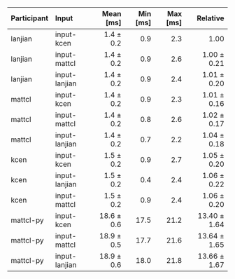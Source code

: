 | Participant | Input | Mean [ms] | Min [ms] | Max [ms] | Relative |
|:---|:---|---:|---:|---:|---:|
| lanjian | input-kcen | 1.4 ± 0.2 | 0.9 | 2.3 | 1.00 |
| lanjian | input-mattcl | 1.4 ± 0.2 | 0.9 | 2.6 | 1.00 ± 0.21 |
| lanjian | input-lanjian | 1.4 ± 0.2 | 0.9 | 2.4 | 1.01 ± 0.20 |
| mattcl | input-kcen | 1.4 ± 0.2 | 0.9 | 2.3 | 1.01 ± 0.16 |
| mattcl | input-mattcl | 1.4 ± 0.2 | 0.8 | 2.6 | 1.02 ± 0.17 |
| mattcl | input-lanjian | 1.4 ± 0.2 | 0.7 | 2.2 | 1.04 ± 0.18 |
| kcen | input-kcen | 1.5 ± 0.2 | 0.9 | 2.7 | 1.05 ± 0.20 |
| kcen | input-lanjian | 1.5 ± 0.2 | 0.4 | 2.4 | 1.06 ± 0.22 |
| kcen | input-mattcl | 1.5 ± 0.2 | 0.9 | 2.4 | 1.06 ± 0.20 |
| mattcl-py | input-kcen | 18.6 ± 0.6 | 17.5 | 21.2 | 13.40 ± 1.64 |
| mattcl-py | input-mattcl | 18.9 ± 0.5 | 17.7 | 21.6 | 13.64 ± 1.65 |
| mattcl-py | input-lanjian | 18.9 ± 0.6 | 18.0 | 21.8 | 13.66 ± 1.67 |
